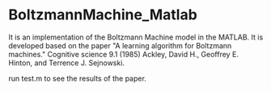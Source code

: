 # BoltzmannMachine_Matlab
It is an implementation of the Boltzmann Machine model in the MATLAB.
It is developed based on the paper "A learning algorithm for Boltzmann machines." Cognitive science 9.1 (1985) Ackley, David H., Geoffrey E. Hinton, and Terrence J. Sejnowski.

run test.m to see the results of the paper.
